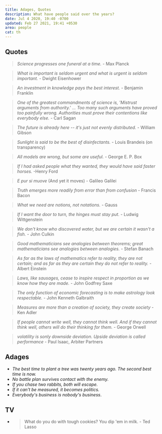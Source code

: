 ```yaml
---
title: Adages, Quotes
description: What have people said over the years?
date: Jul 4 2020, 19:40 -0700
updated: Feb 27 2021, 19:41 +0530
area: people
cat: th
---
```


## Quotes

> _Science progresses one funeral at a time._ - Max Planck

> _What is important is seldom urgent and what is urgent is seldom important._ - Dwight Eisenhower

> _An investment in knowledge pays the best interest._ - Benjamin Franklin

> _One of the greatest commandments of science is, 'Mistrust arguments from authority.' ... Too many such arguments have proved too painfully wrong. Authorities must prove their contentions like everybody else._ - Carl Sagan

> _The future is already here -- it's just not evenly distributed._ - William Gibson

> _Sunlight is said to be the best of disinfectants._ - Louis Brandeis (on transparency)

> _All models are wrong, but some are useful._ - George E. P. Box

> _If I had asked people what they wanted, they would have said faster horses._ -Henry Ford

> _E pur si muove_ (And yet it moves) - Galileo Galilei

> _Truth emerges more readily from error than from confusion_ - Francis Bacon

> _What we need are notions, not notations._ - Gauss

> _If I want the door to turn, the hinges must stay put._ - Ludwig Wittgenstein

> _We don't know who discovered water, but we are certain it wasn't a fish._ - John Culkin

> _Good mathematicians see analogies between theorems; great mathematicians see analogies between analogies._ - Stefan Banach

> _As far as the laws of mathematics refer to reality, they are not certain; and as far as they are certain they do not refer to reality._ - Albert Einstein

> _Laws, like sausages, cease to inspire respect in proportion as we know how they are made._ - John Godfrey Saxe

> _The only function of economic forecasting is to make astrology look respectable._ - John Kenneth Galbraith

> _Measures are more than a creation of society, they create society_ - Ken Adler

> _If people cannot write well, they cannot think well. And if they cannot think well, others will do their thinking for them._ - George Orwell

> _volatility is sonly downside deviation. Upside deviation is called performance_ - Paul Isaac, Arbiter Partners

## Adages

- _The best time to plant a tree was twenty years ago. The second best time is now._
- _No battle plan survives contact with the enemy._
- _If you chase two rabbits, both will escape._
- _If it can't be measured, it becomes politics._
- _Everybody's business is nobody's business_.

## TV

- > What do you do with tough cookies? You dip 'em in milk. - Ted Lasso
